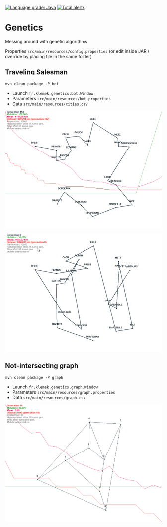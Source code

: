 [![Language grade: Java](https://img.shields.io/lgtm/grade/java/g/Klemek/Genetics.svg?logo=lgtm&logoWidth=18)](https://lgtm.com/projects/g/Klemek/Genetics/context:java)
[![Total alerts](https://img.shields.io/lgtm/alerts/g/Klemek/Genetics.svg?logo=lgtm&logoWidth=18)](https://lgtm.com/projects/g/Klemek/Genetics/alerts/)

# Genetics

Messing around with genetic algorithms

Properties `src/main/resources/config.properties` (or edit inside JAR / override by placing file in the same folder)

## Traveling Salesman

```
mvn clean package -P bot
```

* Launch `fr.klemek.genetics.bot.Window`
* Parameters `src/main/resources/bot.properties`
* Data `src/main/resources/cities.csv`

![preview](img1.png)

![preview](img2.gif)

## Not-intersecting graph

```
mvn clean package -P graph
```

* Launch `fr.klemek.genetics.graph.Window`
* Parameters `src/main/resources/graph.properties`
* Data `src/main/resources/graph.csv`

![preview](img3.png)
